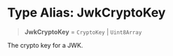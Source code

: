 # Type Alias: JwkCryptoKey

> **JwkCryptoKey** = `CryptoKey` \| `Uint8Array`

The crypto key for a JWK.
